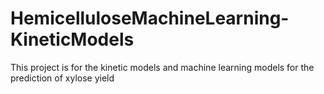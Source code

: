 # HemicelluloseMachineLearning-KineticModels
This project is for the kinetic models and machine learning models for the prediction of xylose yield 
